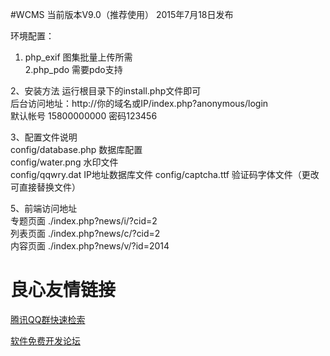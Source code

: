 #WCMS
当前版本V9.0（推荐使用）  2015年7月18日发布  
   
环境配置：  
1. php_exif 图集批量上传所需  
2.php_pdo  需要pdo支持  


2、安装方法
运行根目录下的install.php文件即可  
后台访问地址：http://你的域名或IP/index.php?anonymous/login   
默认帐号 15800000000 密码123456
  
3、配置文件说明  
config/database.php 数据库配置    
config/water.png 水印文件  
config/qqwry.dat IP地址数据库文件 
config/captcha.ttf 验证码字体文件（更改可直接替换文件）  


5、前端访问地址    
专题页面  ./index.php?news/i/?cid=2  
列表页面 ./index.php?news/c/?cid=2  
内容页面 ./index.php?news/v/?id=2014  


 # 良心友情链接

[腾讯QQ群快速检索](http://u.720life.cn/s/8cf73f7c)

[软件免费开发论坛](http://u.720life.cn/s/bbb01dc0)